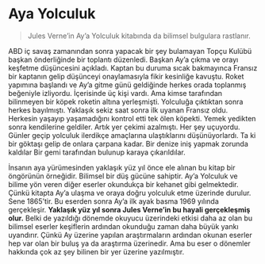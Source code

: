 # Aya Yolculuk

> Jules Verne’in Ay’a Yolculuk kitabında da bilimsel bulgulara rastlanır. 

ABD iç savaş zamanından sonra yapacak bir şey bulamayan Topçu Kulübü başkan önderliğinde bir toplantı düzenledi. Başkan Ay’a çıkma ve orayı keşfetme düşüncesini açıkladı. Kaptan bu duruma sıcak bakmayınca Fransız bir kaptanın gelip düşünceyi onaylamasıyla fikir kesinliğe kavuştu. Roket yapımına başlandı ve Ay’a gitme günü geldiğinde herkes orada toplanmış beğeniyle izliyordu. İçerisinde üç kişi vardı. Ama kimse tarafından bilinmeyen bir köpek roketin altına yerleşmişti. Yolculuğa çıktıktan sonra herkes bayılmıştı. Yaklaşık sekiz saat sonra ilk uyanan Fransız oldu. Herkesin yaşayıp yaşamadığını kontrol etti tek ölen köpekti. Yemek yedikten sonra kendilerine geldiler. Artık yer çekimi azalmıştı. Her şey uçuyordu. Günler geçip yolculuk ilerdikçe amaçlarına ulaştıklarını düşünüyorlardı.  Ta ki bir göktaşı gelip de onlara çarpana kadar. Bir denize iniş yapmak zorunda kaldılar Bir gemi tarafından bulunup karaya çıkarıldılar.

İnsanın aya yürümesinden yaklaşık yüz yıl önce ele alınan bu kitap bir öngörünün örneğidir. Bilimsel bir düş gücüne sahiptir. Ay’a Yolculuk ve bilime yön veren diğer eserler okundukça bir kehanet gibi gelmektedir. Çünkü kitapta Ay’a ulaşma ve oraya doğru yolculuk etme üzerinde durulur. Sene 1865’tir. Bu eserden sonra Ay’a ilk ayak basma 1969 yılında gerçekleşir. **Yaklaşık yüz yıl sonra Jules Verne’in bu hayali gerçekleşmiş olur.** Belki de yazıldığı dönemde okuyucu üzerindeki etkisi daha az olan bu bilimsel eserler keşiflerin ardından okunduğu zaman daha büyük yankı uyandırır. Çünkü Ay üzerine yapılan araştırmaların ardından okunan eserler hep var olan bir buluş ya da araştırma üzerinedir. Ama bu eser o dönemler hakkında çok az şey bilinen bir yer üzerine yazılmıştır.
